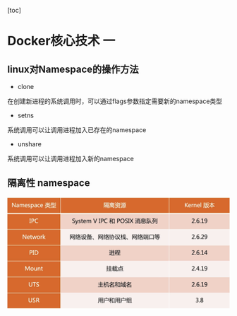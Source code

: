 [toc]

# Docker核心技术 一

## linux对Namespace的操作方法

- clone 

在创建新进程的系统调用时，可以通过flags参数指定需要新的namespace类型

- setns 
  
系统调用可以让调用进程加入已存在的namespace

- unshare
  
系统调用可以让调用进程加入新的namespace

## 隔离性 namespace 

![image](./imgs/namespace.png)


